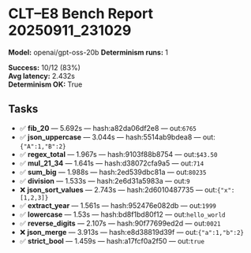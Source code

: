 # CLT–E8 Bench Report 20250911_231029

**Model:** openai/gpt-oss-20b
**Determinism runs:** 1

**Success:** 10/12 (83%)  
**Avg latency:** 2.432s  
**Determinism OK:** True

## Tasks

- ✅ **fib_20** — 5.692s — hash:a82da06df2e8 — out:`6765`
- ✅ **json_uppercase** — 3.044s — hash:5514ab9bdea8 — out:`{"A":1,"B":2}`
- ✅ **regex_total** — 1.967s — hash:9103f88b8754 — out:`$43.50`
- ✅ **mul_21_34** — 1.641s — hash:d38072cfa9a5 — out:`714`
- ✅ **sum_big** — 1.988s — hash:2ed539dbc81a — out:`80235`
- ✅ **division** — 1.533s — hash:2e6d31a5983a — out:`9`
- ❌ **json_sort_values** — 2.743s — hash:2d6010487735 — out:`{"x":[1,2,3]}`
- ✅ **extract_year** — 1.561s — hash:952476e082db — out:`1999`
- ✅ **lowercase** — 1.53s — hash:bd8f1bd80f12 — out:`hello_world`
- ✅ **reverse_digits** — 2.107s — hash:90f77699ed2d — out:`0021`
- ❌ **json_merge** — 3.913s — hash:e8d38819d39f — out:`{"a":1,"b":2}`
- ✅ **strict_bool** — 1.459s — hash:a17fcf0a2f50 — out:`true`